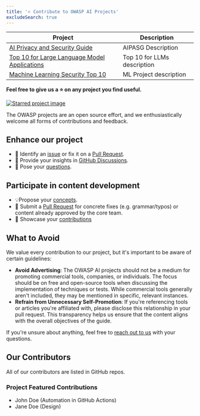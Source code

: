 ```yaml
---
title: '⭐ Contribute to OWASP AI Projects'
excludeSearch: true
---
```


Project | Description
-|-
[AI Privacy and Security Guide](https://github.com/OWASP/www-project-ai-security-and-privacy-guide/) | AIPASG Description
[Top 10 for Large Language Model Applications](https://github.com/OWASP/www-project-top-10-for-large-language-model-applications) | Top 10 for LLMs description
[Machine Learning Security Top 10](https://github.com/OWASP/www-project-machine-learning-security-top-10) | ML Project description

**Feel free to give us a ⭐ on any project you find useful.**

[![Starred project image](/images/project_starred_image.jpg)](https://github.com/OWASP/www-project-ai-security-and-privacy-guide/)

The OWASP projects are an open source effort, and we enthusiastically welcome all forms of contributions and feedback.

## Enhance our project

- 🐞 Identify an [issue](https://github.com/OWASP/www-project-ai-security-and-privacy-guide/issues) or fix it on a [Pull Request](https://github.com/OWASP/www-project-ai-security-and-privacy-guide/pulls).
- 💬 Provide your insights in [GitHub Discussions](https://github.com/OWASP/www-project-ai-security-and-privacy-guide/discussions/categories/general).
- 🙏 Pose your [questions](https://github.com/OWASP/www-project-ai-security-and-privacy-guide/discussions/categories/q-a).

## Participate in content development

- 💡Propose your [concepts](https://github.com/OWASP/www-project-ai-security-and-privacy-guide/discussions/categories/ideas).
- 📄 Submit a [Pull Request](https://github.com/OWASP/www-project-top-10-for-large-language-model-applications/wiki/Contributing-to-Top-10-for-LLM-Applications) for concrete fixes (e.g. grammar/typos) or content already approved by the core team.
- 🙌 Showcase your [contributions](https://github.com/OWASP/www-project-ai-security-and-privacy-guide/discussions/categories/show-and-tell)

## What to Avoid

We value every contribution to our project, but it's important to be aware of certain guidelines:

- **Avoid Advertising**: The OWASP AI projects should not be a medium for promoting commercial tools, companies, or individuals. The focus should be on free and open-source tools when discussing the implementation of techniques or tests. While commercial tools generally aren't included, they may be mentioned in specific, relevant instances.
- **Refrain from Unnecessary Self-Promotion**: If you're referencing tools or articles you're affiliated with, please disclose this relationship in your pull request. This transparency helps us ensure that the content aligns with the overall objectives of the guide.

If you're unsure about anything, feel free to [reach out to us](/contact) with your questions.

## Our Contributors

All of our contributors are listed in GitHub repos.

### Project Featured Contributions

<!-- Add Top 10 contributors from the AI Exchange -->
- John Doe (Automation in GitHub Actions)
- Jane Doe (Design)

